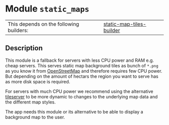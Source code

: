 # Module `static_maps`

|                                         |                                                              |
| --------------------------------------- | ------------------------------------------------------------ |
| This depends on the following builders: | [static-map-tiles-builder](https://github.com/trufi-association/trufi-server-resources/tree/main/static-map-tiles-builder) |

## Description

This module is a fallback for servers with less CPU power and RAM e.g. cheap servers. This serves static map background tiles as bunch of `*.png` as you know it from [OpenStreetMap](https://openstreetmap.org) and therefore requires few CPU power. But depending on the amount of hectars the region you want to serve has as more disk space is required.

For servers with much CPU power we recommend using the alternative [tileserver](../tileserver) to be more dynamic to changes to the underlying map data and the different map styles.

The app needs this module or its alternative to be able to display a background map to the user.
